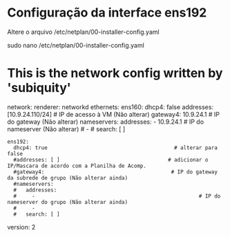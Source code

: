 # Configuração da interface ens192

Altere o arquivo /etc/netplan/00-installer-config.yaml

sudo nano /etc/netplan/00-installer-config.yaml

# This is the network config written by 'subiquity'
network:
  renderer: networkd
  ethernets:
    ens160:
      dhcp4: false
      addresses: [10.9.24.110/24]           # IP de acesso à VM (Não alterar)
      gateway4: 10.9.24.1                         # IP do gateway (Não alterar)
      nameservers:
         addresses:
           - 10.9.24.1                                      # IP do nameserver (Não alterar)
      #     - 
      #   search: [ ]

    ens192:
      dhcp4: true                                         # alterar para false
      #addresses: [ ]                                   # adicionar o IP/Mascara de acordo com a Planilha de Acomp.
      #gateway4:                                         # IP do gateway da subrede de grupo (Não alterar ainda)
      #nameservers:
      #   addresses:
      #     -                                                     # IP do nameserver do grupo (Não alterar ainda)
      #     - 
      #   search: [ ]
  version: 2
